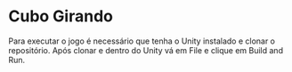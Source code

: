 # Cubo Girando

<span>Para executar o jogo é necessário que tenha o Unity instalado e clonar o repositório.</span>
<span>Após clonar e dentro do Unity vá em File e clique em Build and Run.</span>

